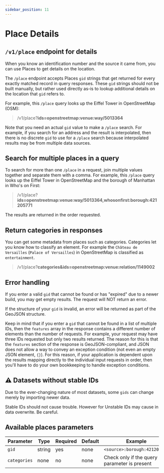 ```yaml
---
sidebar_position: 11
---
```


# Place Details

## `/v1/place` endpoint for details

When you know an identification number and the source it came from, you can use Places to get details on the location.

The `/place` endpoint accepts Places `gid` strings that get returned for every exactly matched record in query responses. These `gid` strings should not be built manually, but rather used directly as-is to lookup additional details on the location that `gid` refers to.

For example, this `/place` query looks up the Eiffel Tower in OpenStreetMap (OSM):

> /v1/place?__ids=openstreetmap:venue:way/5013364__

Note that you need an actual `gid` value to make a `/place` search. For example, if you search for an address and the result is interpolated, then there is no discrete `gid` to use for a `/place` search because interpolated results may be from multiple data sources.

## Search for multiple places in a query

To search for more than one `/place` in a request, join multiple values together and separate them with a comma. For example, this `/place` query looks up the Eiffel Tower in OpenStreetMap and the borough of Manhattan in Who's on First:

> /v1/place?__ids=openstreetmap:venue:way/5013364,whosonfirst:borough:421205771__

The results are returned in the order requested.

## Return categories in responses

You can get some metadata from places such as categories. Categories let you know how to classify an element. For example the `Château de Versailles` (`Palace of Versailles`) in OpenStreetMap is classified as `entertainment`.

> /v1/place?__categories&ids=openstreetmap:venue:relation/1149002__

## Error handling

If you enter a valid `gid` that cannot be found or has "expired" due to a newer build, you may get empty results. The request will NOT return an error.

If the structure of your `gid` is invalid, an error will be returned as part of the GeoJSON structure.

Keep in mind that if you enter a `gid` that cannot be found in a list of multiple IDs, then the `features` array in the response contains a different number of elements than the number of requests. For example, your request may have three IDs requested but only two results returned. The reason for this is that the `features` section of the response is GeoJSON-compliant, and JSON does not allow a way to convey an exception condition (not even an empty JSON element, `{}`). For this reason, if your application is dependent upon the results mapping directly to the individual input requests in order, then you'll have to do your own bookkeeping to handle exception conditions.

## :warning: Datasets without stable IDs

Due to the ever-changing nature of most datasets, some `gids` can change merely by importing newer data.

Stable IDs should not cause trouble. However for Unstable IDs may cause in data overwrite. Be careful.

## Available places parameters

| Parameter | Type | Required | Default | Example |
| --- | --- | --- | --- | --- |
| `gid` | string | yes | none | `<source>:borough:421205771` |
| `categories` | none | no | none | Check only if the query parameter is present |
